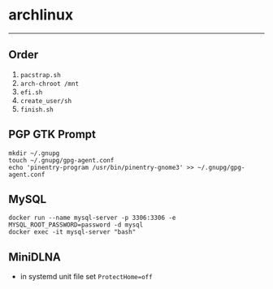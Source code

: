 # archlinux

---

## Order

1. `pacstrap.sh`
2. `arch-chroot /mnt`
3. `efi.sh`
4. `create_user/sh`
5. `finish.sh`

## PGP GTK Prompt

```
mkdir ~/.gnupg
touch ~/.gnupg/gpg-agent.conf
echo 'pinentry-program /usr/bin/pinentry-gnome3' >> ~/.gnupg/gpg-agent.conf
```

## MySQL
```
docker run --name mysql-server -p 3306:3306 -e MYSQL_ROOT_PASSWORD=password -d mysql
docker exec -it mysql-server "bash"
```

## MiniDLNA

* in systemd unit file set `ProtectHome=off`



